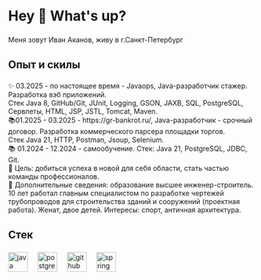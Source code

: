 <h1 align="left">Hey 👋 What's up?</h1>

###

<p align="left">Меня зовут Иван Аканов, живу в г.Санкт-Петербург</p>

###

<h2 align="left">Опыт и скилы</h2>

###

<p align="left">✨  03.2025 - по настоящее время - Javaops, Java-разработчик стажер. Разработка вэб приложений. <br>Стек  Java 8, GitHub/Git, JUnit, Logging, GSON, JAXB, SQL, PostgreSQL, Сервлеты, HTML, JSP, JSTL, Tomcat, Maven.   <br>📚01.2025 - 03.2025 - https://gr-bankrot.ru/, Java-разработчик - срочный договор. Разработка коммерческого парсера площадки торгов. <br>Стек  Java 21, HTTP, Postman, Jsoup, Selenium.   <br>📚 01.2024 - 12.2024 - самообучение. Стек: Java 21, PostgreSQL, JDBC, Git.   <br>🎯 Цель: добиться успеха в новой для себя области, стать частью команды профессионалов.<br>🎲 Дополнительные сведения: образование высшее инженер-строитель. 10 лет работал главным специалистом по разработке чертежей трубопроводов для строительства зданий и сооружений (проектная работа). Женат, двое детей. Интересы: спорт, античная архитектура.</p>

###

<h2 align="left">Стек</h2>

###

<div align="left">
  <img src="https://cdn.jsdelivr.net/gh/devicons/devicon/icons/java/java-original.svg" height="40" alt="java logo"  />
  <img width="12" />
  <img src="https://cdn.jsdelivr.net/gh/devicons/devicon/icons/postgresql/postgresql-original.svg" height="40" alt="postgresql logo"  />
  <img width="12" />
  <img src="https://cdn.jsdelivr.net/gh/devicons/devicon/icons/github/github-original.svg" height="40" alt="github logo"  />
  <img width="12" />
  <img src="https://cdn.jsdelivr.net/gh/devicons/devicon/icons/spring/spring-original.svg" height="40" alt="spring logo"  />
</div>

###
